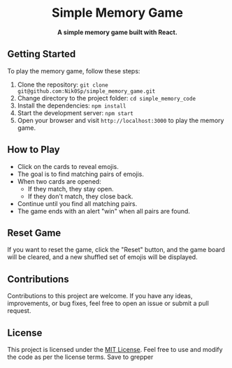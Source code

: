 <div align="center">
  <h1>Simple Memory Game</h1>
</div>

<div align="center">
  <strong>A simple memory game built with React.</strong>
</div>

## Getting Started

To play the memory game, follow these steps:

1. Clone the repository: `git clone git@github.com:Nik0Sp/simple_memory_game.git`
2. Change directory to the project folder: `cd simple_memory_code`
3. Install the dependencies: `npm install`
4. Start the development server: `npm start`
5. Open your browser and visit `http://localhost:3000` to play the memory game.

## How to Play

- Click on the cards to reveal emojis.
- The goal is to find matching pairs of emojis.
- When two cards are opened:
  - If they match, they stay open.
  - If they don't match, they close back.
- Continue until you find all matching pairs.
- The game ends with an alert "win" when all pairs are found.

##  Reset Game

If you want to reset the game, click the "Reset" button, and the game board will be cleared, and a new shuffled set of emojis will be displayed.

##  Contributions

Contributions to this project are welcome. If you have any ideas, improvements, or bug fixes, feel free to open an issue or submit a pull request.

## License

This project is licensed under the [MIT License](https://opensource.org/licenses/MIT). Feel free to use and modify the code as per the license terms.
Save to grepper
